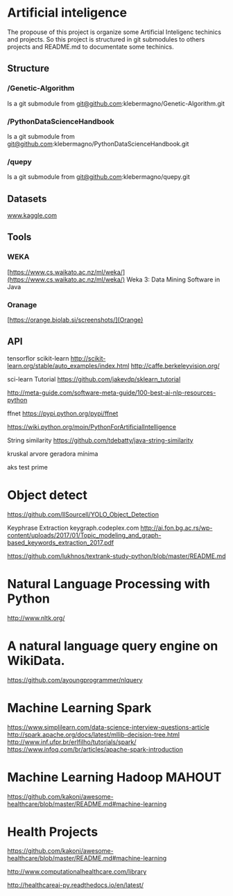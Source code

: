 # Artificial inteligence

The propouse of this project is organize some Artificial Inteligenc techinics and projects.
So this project is structured in git submodules to others projects and README.md to documentate some techinics.

## Structure

### /Genetic-Algorithm
Is a git submodule from git@github.com:klebermagno/Genetic-Algorithm.git

### /PythonDataScienceHandbook
Is a git submodule from git@github.com:klebermagno/PythonDataScienceHandbook.git

### /quepy
Is a git submodule from git@github.com:klebermagno/quepy.git

 
## Datasets
www.kaggle.com

## Tools

### WEKA

[https://www.cs.waikato.ac.nz/ml/weka/](https://www.cs.waikato.ac.nz/ml/weka/) Weka 3: Data Mining Software in Java
### Oranage

[https://orange.biolab.si/screenshots/](Orange)

## API
tensorflor
scikit-learn    http://scikit-learn.org/stable/auto_examples/index.html
http://caffe.berkeleyvision.org/

sci-learn Tutorial
https://github.com/jakevdp/sklearn_tutorial

http://meta-guide.com/software-meta-guide/100-best-ai-nlp-resources-python


ffnet
https://pypi.python.org/pypi/ffnet


https://wiki.python.org/moin/PythonForArtificialIntelligence

String similarity
https://github.com/tdebatty/java-string-similarity

kruskal arvore geradora mínima 

aks test prime

# Object detect
https://github.com/llSourcell/YOLO_Object_Detection

Keyphrase Extraction 
keygraph.codeplex.com
http://ai.fon.bg.ac.rs/wp-content/uploads/2017/01/Topic_modeling_and_graph-based_keywords_extraction_2017.pdf


https://github.com/lukhnos/textrank-study-python/blob/master/README.md

# Natural Language Processing with Python
http://www.nltk.org/


# A natural language query engine on WikiData.

https://github.com/ayoungprogrammer/nlquery

# Machine Learning Spark

https://www.simplilearn.com/data-science-interview-questions-article
http://spark.apache.org/docs/latest/mllib-decision-tree.html
http://www.inf.ufpr.br/erlfilho/tutorials/spark/
https://www.infoq.com/br/articles/apache-spark-introduction


# Machine Learning Hadoop MAHOUT 


https://github.com/kakoni/awesome-healthcare/blob/master/README.md#machine-learning

# Health Projects

https://github.com/kakoni/awesome-healthcare/blob/master/README.md#machine-learning

http://www.computationalhealthcare.com/library

http://healthcareai-py.readthedocs.io/en/latest/
